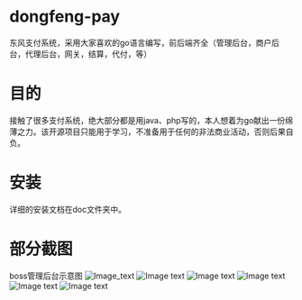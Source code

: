 # dongfeng-pay
东风支付系统，采用大家喜欢的go语言编写，前后端齐全（管理后台，商户后台，代理后台，网关，结算，代付，等）
# 目的
接触了很多支付系统，绝大部分都是用java、php写的，本人想着为go献出一份绵薄之力。该开源项目只能用于学习，不准备用于任何的非法商业活动，否则后果自负。
# 安装
详细的安装文档在doc文件夹中。
# 部分截图
boss管理后台示意图
![Image_text](https://github.com/kongyuebin1/dongfeng-pay/blob/master/doc/boss1.png)
![Image text](https://github.com/kongyuebin1/dongfeng-pay/raw/master/doc/boss2.png)
![Image text](https://github.com/kongyuebin1/dongfeng-pay/raw/master/doc/boss3.png)
![Image text](https://github.com/kongyuebin1/dongfeng-pay/raw/master/doc/boss4.png)
![Image text](https://github.com/kongyuebin1/dongfeng-pay/raw/master/doc/boss5.png)
![Image text](https://github.com/kongyuebin1/dongfeng-pay/raw/master/doc/boss6.png)

